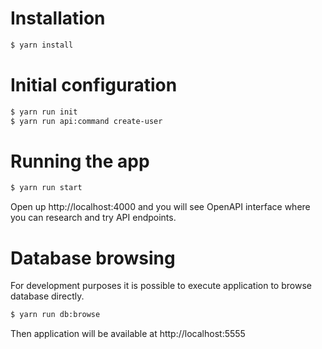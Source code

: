 # Installation

```bash
$ yarn install
```

# Initial configuration

```bash
$ yarn run init
$ yarn run api:command create-user
```

# Running the app

```bash
$ yarn run start
```

Open up http://localhost:4000 and you will see OpenAPI interface where you can research and try API endpoints.

# Database browsing

For development purposes it is possible to execute application to browse database directly.

```bash
$ yarn run db:browse
```

Then application will be available at http://localhost:5555
